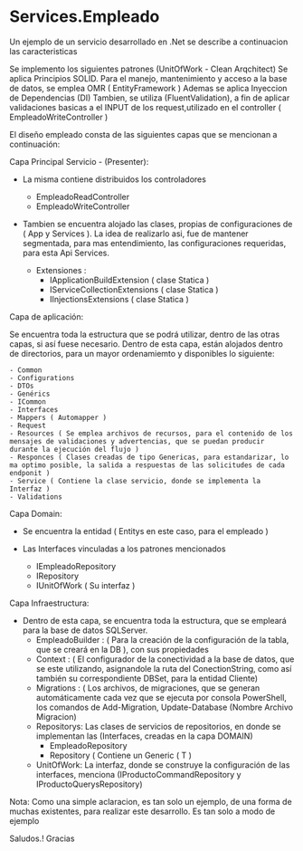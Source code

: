 # Services.Empleado
Un ejemplo de un servicio desarrollado en .Net se describe a continuacion las caracteristicas

Se implemento los siguientes patrones (UnitOfWork - Clean Arqchitect)
Se aplica Principios SOLID. Para el manejo, mantenimiento y acceso a la base de datos, se emplea OMR ( EntityFramework ) 
Ademas se aplica Inyeccion de Dependencias (DI) 
Tambien, se utiliza (FluentValidation), a fin de aplicar validaciones basicas a el INPUT de los request,utilizado en el controller ( EmpleadoWriteController )

El diseño empleado consta de las siguientes capas que se mencionan a continuación:

Capa Principal Servicio - (Presenter):

- La misma contiene distribuidos los controladores
  
  - EmpleadoReadController
  - EmpleadoWriteController
  
- Tambien se encuentra alojado las clases, propias de configuraciones de ( App y Services ). La idea de realizarlo asi, fue de mantener segmentada, 
  para mas entendimiento, las configuraciones requeridas, para esta Api Services. 
  
  - Extensiones :
	- IApplicationBuildExtension ( clase Statica )
	- IServiceCollectionExtensions ( clase Statica )
	- IInjectionsExtensions ( clase Statica )
	
Capa de aplicación:

Se encuentra toda la estructura que se podrá utilizar, dentro de las otras capas, si así fuese necesario. Dentro de esta capa, están alojados dentro de directorios, para un mayor ordenamiemto y disponibles lo siguiente:

	- Common
	- Configurations
	- DTOs
	- Genérics
	- ICommon
	- Interfaces
	- Mappers ( Automapper )
	- Request
	- Resources ( Se emplea archivos de recursos, para el contenido de los mensajes de validaciones y advertencias, que se puedan producir durante la ejecución del flujo )
	- Responces ( Clases creadas de tipo Genericas, para estandarizar, lo ma optimo posible, la salida a respuestas de las solicitudes de cada endponit )
	- Service ( Contiene la clase servicio, donde se implementa la Interfaz )
	- Validations

Capa Domain:

- Se encuentra la entidad ( Entitys en este caso, para el empleado ) 
- Las Interfaces vinculadas a los patrones mencionados 

	- IEmpleadoRepository
	- IRepository
	- IUnitOfWork ( Su interfaz ) 
	
Capa Infraestructura:

- Dentro de esta capa, se encuentra toda la estructura, que se empleará para la base de datos SQLServer. 
	- EmpleadoBuilder : ( Para la creación de la configuración de la tabla, que se creará en la DB ), con sus propiedades 
	- Context : ( El configurador de la conectividad a la base de datos, que se este utilizando, asignandole la ruta del ConectionString, como así también su correspondiente DBSet, para la entidad Cliente) 
	- Migrations : ( Los archivos, de migraciones, que se generan automáticamente cada vez que se ejecuta por consola PowerShell, los comandos de Add-Migration, Update-Database (Nombre Archivo Migracion) 
	- Repositorys: Las clases de servicios de repositorios, en donde se implementan las (Interfaces, creadas en la capa DOMAIN) 
		- EmpleadoRepository
		- Repository ( Contiene un Generic ( T )
	- UnitOfWork: La interfaz, donde se construye la configuración de las interfaces, menciona (IProductoCommandRepository y IProductoQuerysRepository)

Nota: Como una simple aclaracion, es tan solo un ejemplo, de una forma de muchas existentes, para realizar este desarrollo. 
		Es tan solo a modo de ejemplo

Saludos.! Gracias
